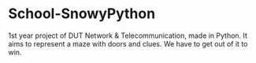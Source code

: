 # School-SnowyPython
1st year project of DUT Network &amp; Telecommunication, made in Python. It aims to represent a maze with doors and clues. We have to get out of it to win.

